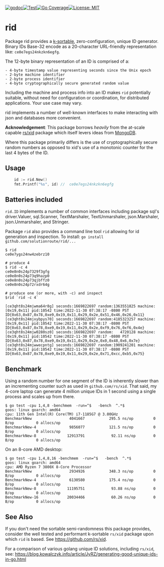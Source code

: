 [![godoc](http://img.shields.io/badge/godev-reference-blue.svg?style=flat)](https://pkg.go.dev/github.com/solutionroute/rid?tab=doc)[![Test](https://github.com/solutionroute/rid/actions/workflows/test.yaml/badge.svg)](https://github.com/solutionroute/rid/actions/workflows/test.yaml)[![Go Coverage](https://img.shields.io/badge/coverage-98.3%25-brightgreen.svg?style=flat)](http://gocover.io/github.com/solutionroute/rid)[![License: MIT](https://img.shields.io/badge/License-MIT-yellow.svg)](https://opensource.org/licenses/MIT)

# rid

Package rid provides a [k-sortable](https://en.wikipedia.org/wiki/K-sorted_sequence),
zero-configuration, unique ID generator.  Binary IDs Base-32 encode as a
20-character URL-friendly representation like: `ce0e7egs24nkzkn6egfg`.

The 12-byte binary representation of an ID is comprised of a:

    - 4-byte timestamp value representing seconds since the Unix epoch
    - 2-byte machine identifier
    - 2-byte process identifier
    - 4-byte cryptographically secure generated random value

Including the machine and process info into an ID makes `rid` potentially
suitable, without need for configuration or coordination, for distributed
applications. Your use case may vary.

rid implements a number of well-known interfaces to make interacting with json
and databases more convenient.

**Acknowledgement**: This package borrows _heavily_ from the at-scale capable
[rs/xid](https://github.com/rs/xid) package which itself levers ideas from
[MongoDB](https://docs.mongodb.com/manual/reference/method/ObjectId/).

Where this package primarily differs is the use of cryptographically secure
random numbers as opposed to xid's use of a monotonic counter for the last 4
bytes of the ID.

## Usage

```go
    id := rid.New()
    fmt.Printf("%s", id) //  ce0e7egs24nkzkn6egfg
```

## Batteries included

`rid.ID` implements a number of common interfaces including package sql's
driver.Valuer, sql.Scanner, TextMarshaler, TextUnmarshaler, json.Marshaler,
json.Unmarshaler, and Stringer.

Package `rid` also provides a command line tool `rid` allowing for id generation
and inspection. To install: `go install github.com/solutionroute/rid/...`

    $ rid
    ce0e7ygs24nw4zebrz10

    # produce 4
    $ rid -c 4
    ce0e8n0s24p7329f3gfg
    ce0e8n0s24p73q9hazp0
    ce0e8n0s24p73qjbffz0
    ce0e8n0s24p72rxdr64g

    # produce one (or more, with -c) and inspect
    $rid `rid -c 4`

    [ce3qht8s24mjwma64r8g] seconds:1669822697 random:1363551825 machine:[0x19,0x11] pid:10542 time:2022-11-30 07:38:17 -0800 PST ID{0x63,0x87,0x78,0xe9,0x19,0x11,0x29,0x2e,0x51,0x46,0x26,0x11}
    [ce3qht8s24mjxybpys70] seconds:1669822697 random:4185323257 machine:[0x19,0x11] pid:10542 time:2022-11-30 07:38:17 -0800 PST ID{0x63,0x87,0x78,0xe9,0x19,0x11,0x29,0x2e,0xf9,0x76,0xf6,0x4e}
    [ce3qht8s24mjw0280sz0] seconds:1669822697 random:   4720128 machine:[0x19,0x11] pid:10542 time:2022-11-30 07:38:17 -0800 PST ID{0x63,0x87,0x78,0xe9,0x19,0x11,0x29,0x2e,0x0,0x48,0x6,0x7e}
    [ce3qht8s24mjwwecpntg] seconds:1669822697 random:1909241201 machine:[0x19,0x11] pid:10542 time:2022-11-30 07:38:17 -0800 PST ID{0x63,0x87,0x78,0xe9,0x19,0x11,0x29,0x2e,0x71,0xcc,0xb5,0x75}

## Benchmark

Using a random number for one segment of the ID is inherently slower than
an incrementing counter such as used in `github.com/rs/xid`. That said, my 4-core laptop
can generate 4 million unique IDs in 1 second using a single process and scales
up from there.

    $ go test -cpu 1,4,8 -benchmem  -run=^$   -bench  ^.*$
    goos: linux goarch: amd64
    cpu: 11th Gen Intel(R) Core(TM) i7-1185G7 @ 3.00GHz
    BenchmarkNew            	 4041667	       295.5 ns/op	       0 B/op	       0 allocs/op
    BenchmarkNew-4          	 9856077	       121.5 ns/op	       0 B/op	       0 allocs/op
    BenchmarkNew-8          	12913791	        92.11 ns/op	       0 B/op	       0 allocs/op

On an 8-core AMD desktop:

    $ go test -cpu 1,4,8,16 -benchmem  -run=^$   -bench  ^.*$
    goos: linux goarch: amd64
    cpu: AMD Ryzen 7 3800X 8-Core Processor
    BenchmarkNew              	 2934926	       348.3 ns/op	       0 B/op	       0 allocs/op
    BenchmarkNew-4            	 6130580	       175.4 ns/op	       0 B/op	       0 allocs/op
    BenchmarkNew-8            	11195751	        93.88 ns/op	       0 B/op	       0 allocs/op
    BenchmarkNew-16           	20034466	        60.26 ns/op	       0 B/op	       0 allocs/op

## See Also

If you don't need the sortable semi-randomness this package provides, consider
the well tested and performant k-sortable `rs/xid` package upon which `rid` is
based. See https://github.com/rs/xid.

For a comparison of various golang unique ID solutions, including `rs/xid`, see:
https://blog.kowalczyk.info/article/JyRZ/generating-good-unique-ids-in-go.html
